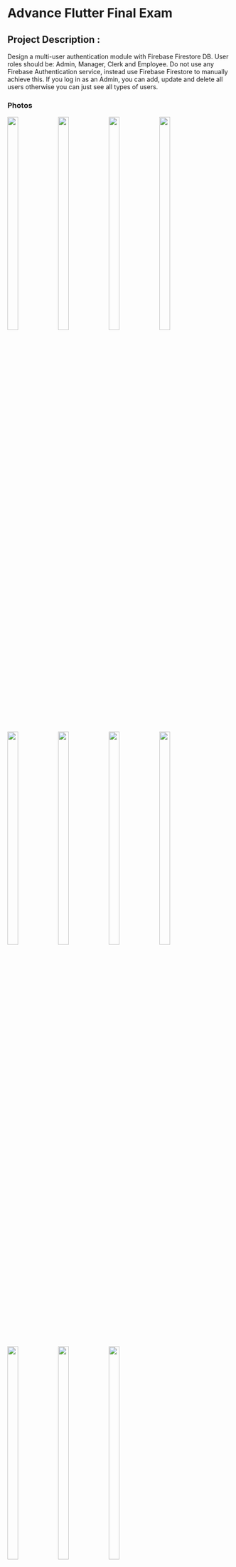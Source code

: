 # Advance Flutter Final Exam

## Project Description :

Design a multi-user authentication module with Firebase Firestore DB. User roles should be: Admin, Manager, Clerk and Employee. Do not use any Firebase Authentication service, instead use Firebase Firestore to manually achieve this.
If you log in as an Admin, you can add, update and delete all users otherwise you can just see all types of users.

### Photos

<p>
  <img align = "left"  src = "https://github.com/SJaynesh/firebase_final_exam/assets/115562979/137c7ca4-f8a3-4b92-a70b-650f3d0bed53.png" width=22% height=35% >
  
  <img align = "left"  src = "https://github.com/SJaynesh/firebase_final_exam/assets/115562979/12f2c1cc-83f6-4fed-bb51-e63f3d826206.png" width=22% height=35% >
 
  <img align = "left"  src = "https://github.com/SJaynesh/firebase_final_exam/assets/115562979/69c6d175-cb9b-4eb5-9446-7c797a1b2cb6.png" width=22% height=35% >
 
  <img  src = "https://github.com/SJaynesh/firebase_final_exam/assets/115562979/f6276251-f270-4509-8258-c9864c2d888f.png" width=22% height=35% >
</P>

<p>
  <img align = "left"  src = "https://github.com/SJaynesh/firebase_final_exam/assets/115562979/ff36cf8f-740c-4221-bbc5-d24faaf322de.png" width=22% height=35% >
  
  <img align = "left"  src = "https://github.com/SJaynesh/firebase_final_exam/assets/115562979/44af1f20-b8dc-42d9-a641-03f744964737.png" width=22% height=35% >

  <img align = "left"  src = "https://github.com/SJaynesh/firebase_final_exam/assets/115562979/95dcc82d-a4b1-4002-abcc-c6a563f18b24.png" width=22% height=35% >
 
  <img  src = "https://github.com/SJaynesh/firebase_final_exam/assets/115562979/59cc2598-3575-487e-a683-549e3d5d2b78.png" width=22% height=35% >

</P>

<p>
  <img align = "left"  src = "https://github.com/SJaynesh/firebase_final_exam/assets/115562979/052ccdbe-2f4c-4f00-a099-ffb20d70987a.png" width=22% height=35% >
  
  <img align = "left"  src = "https://github.com/SJaynesh/firebase_final_exam/assets/115562979/99b61a75-e474-4122-a0e0-e7058dc86e22.png" width=22% height=35% >
 
  <img  src = "https://github.com/SJaynesh/firebase_final_exam/assets/115562979/85635bcc-6fd8-435e-ba74-fd93fc378f03.png" width=22% height=35% >


</P>
